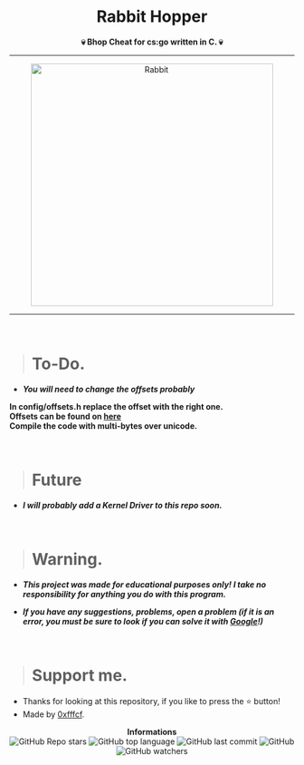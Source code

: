 <h1 align="center">Rabbit Hopper</h1>

<p align='center'>
    <b>💀 Bhop Cheat for cs:go written in C. 💀</b>
</p>

----

<p align="center">
    <img src="https://i.ytimg.com/vi/AkDGvw_WjcE/maxresdefault.jpg" alt="Rabbit" width="428">
</p>

---

<br/>

> # To-Do.

* ***You will need to change the offsets probably***

**In config/offsets.h replace the offset with the right one.** <br/>
**Offsets can be found on <a href="https://github.com/frk1/hazedumper/blob/master/csgo.hpphttps://github.com/frk1/hazedumper/blob/master/csgo.hpp">here</a>** <br/>
**Compile the code with multi-bytes over unicode.**

<br/>

> # Future

* ***I will probably add a Kernel Driver to this repo soon.***

<br/>

> # Warning.

* ***This project was made for educational purposes only! I take no responsibility for anything you do with this program.***

* ***If you have any suggestions, problems, open a problem (if it is an error, you must be sure to look if you can solve it with [Google](https://giybf.com)!)***

<br/>

> # Support me.

* Thanks for looking at this repository, if you like to press the ⭐ button!
* Made by [0xfffcf](https://github.com/0xfffcf).

<p align="center">
    <b>Informations</b><br>
    <img alt="GitHub Repo stars" src="https://img.shields.io/github/stars/0xfffcf/Rabbit-Hopper?color=7143de">
    <img alt="GitHub top language" src="https://img.shields.io/github/languages/top/0xfffcf/Rabbit-Hopper?color=7143de">
    <img alt="GitHub last commit" src="https://img.shields.io/github/last-commit/0xfffcf/Rabbit-Hopper?color=7143de">
    <img alt="GitHub" src="https://img.shields.io/github/license/0xfffcf/Rabbit-Hopper?color=7143de">
    <img alt="GitHub watchers" src="https://img.shields.io/github/watchers/0xfffcf/Rabbit-Hopper?color=7143de">
</p>
